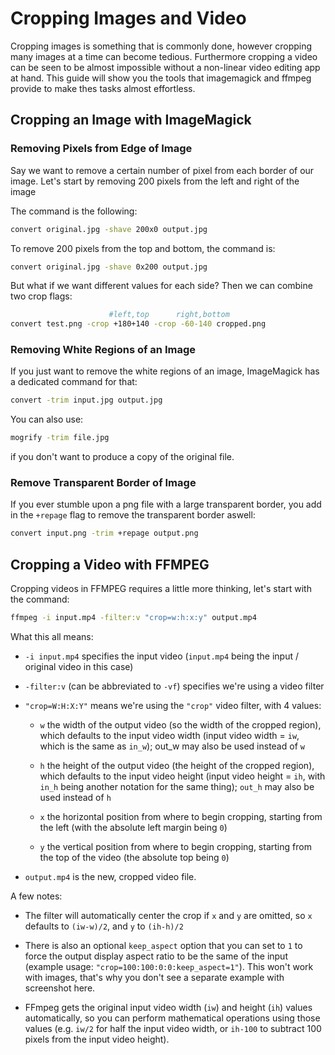 # Cropping Images and Video

Cropping images is something that is commonly done, however cropping many images at a time can become tedious. Furthermore cropping a video can be seen to be almost impossible without a non-linear video editing app at hand. This guide will show you the tools that imagemagick and ffmpeg provide to make thes tasks almost effortless.

## Cropping an Image with ImageMagick
### Removing Pixels from Edge of Image
Say we want to remove a certain number of pixel from each border of our image. Let's start by removing 200 pixels from the left and right of the image

 The command is the following:

``` bash
convert original.jpg -shave 200x0 output.jpg
```

To remove 200 pixels from the top and bottom, the command is:
``` bash
convert original.jpg -shave 0x200 output.jpg
```

But what if we want different values for each side? Then we can combine two crop flags:
``` bash
                      #left,top      right,bottom
convert test.png -crop +180+140 -crop -60-140 cropped.png
```

### Removing White Regions of an Image
If you just want to remove the white regions of an image, ImageMagick has a dedicated command for that:
``` bash
convert -trim input.jpg output.jpg
```

You can also use:
``` bash
mogrify -trim file.jpg
```
if you don't want to produce a copy of the original file.

### Remove Transparent Border of Image
If you ever stumble upon a png file with a large transparent border, you add in the `+repage` flag to remove the transparent border aswell:
``` bash
convert input.png -trim +repage output.png
```

## Cropping a Video with FFMPEG
Cropping videos in FFMPEG requires a little more thinking, let's start with the command:
``` bash
ffmpeg -i input.mp4 -filter:v "crop=w:h:x:y" output.mp4
```

What this all means:
- `-i input.mp4` specifies the input video (`input.mp4` being the input / original video in this case)

- `-filter:v` (can be abbreviated to `-vf`) specifies we're using a video filter

- `"crop=W:H:X:Y"` means we're using the `"crop"` video filter, with 4 values:
    
    - `w` the width of the output video (so the width of the cropped region), which defaults to the input video width (input video width = `iw`, which is the same as `in_w`); out_w may also be used instead of `w`
    
    - `h` the height of the output video (the height of the cropped region), which defaults to the input video height (input video height = `ih`, with `in_h` being another notation for the same thing); `out_h` may also be used instead of `h`
    
    - `x` the horizontal position from where to begin cropping, starting from the left (with the absolute left margin being `0`)
    
    - `y` the vertical position from where to begin cropping, starting from the top of the video (the absolute top being `0`)

- `output.mp4` is the new, cropped video file.

A few notes:
- The filter will automatically center the crop if `x` and `y` are omitted, so `x` defaults to `(iw-w)/2`, and `y` to `(ih-h)/2`

- There is also an optional `keep_aspect` option that you can set to `1` to force the output display aspect ratio to be the same of the input (example usage: `"crop=100:100:0:0:keep_aspect=1"`). This won't work with images, that's why you don't see a separate example with screenshot here.

- FFmpeg gets the original input video width (`iw`) and height (`ih`) values automatically, so you can perform mathematical operations using those values (e.g. `iw/2` for half the input video width, or `ih-100` to subtract 100 pixels from the input video height).